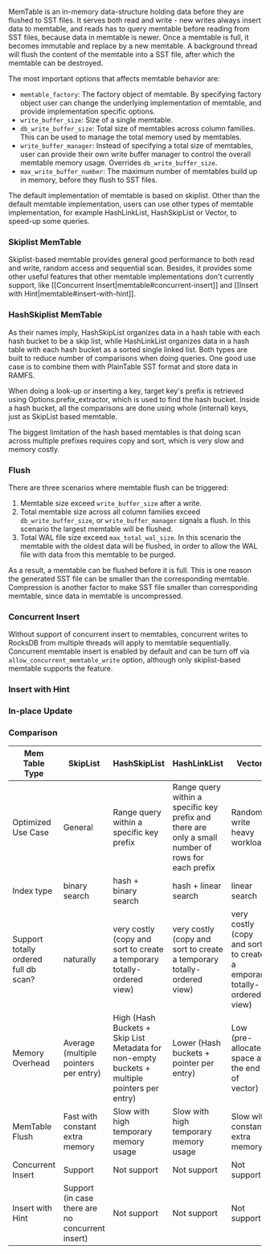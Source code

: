 MemTable is an in-memory data-structure holding data before they are flushed to SST files. It serves both read and write - new writes always insert data to memtable, and reads has to query memtable before reading from SST files, because data in memtable is newer. Once a memtable is full, it becomes immutable and replace by a new memtable. A background thread will flush the content of the memtable into a SST file, after which the memtable can be destroyed.

The most important options that affects memtable behavior are:

* `memtable_factory`: The factory object of memtable. By specifying factory object user can change the underlying implementation of memtable, and provide implementation specific options.
* `write_buffer_size`: Size of a single memtable.
* `db_write_buffer_size`: Total size of memtables across column families. This can be used to manage the total memory used by memtables.
* `write_buffer_manager`: Instead of specifying a total size of memtables, user can provide their own write buffer manager to control the overall memtable memory usage. Overrides `db_write_buffer_size`.
* `max_write_buffer_number`: The maximum number of memtables build up in memory, before they flush to SST files.

The default implementation of memtable is based on skiplist. Other than the default memtable implementation, users can use other types of memtable implementation, for example HashLinkList, HashSkipList or Vector, to speed-up some queries.

### Skiplist MemTable

Skiplist-based memtable provides general good performance to both read and write, random access and sequential scan. Besides, it provides some other useful features that other memtable implementations don't currently support, like [[Concurrent Insert|memtable#concurrent-insert]] and [[Insert with Hint|memtable#insert-with-hint]].

### HashSkiplist MemTable

As their names imply, HashSkipList organizes data in a hash table with each hash bucket to be a skip list, while HashLinkList organizes data in a hash table with each hash bucket as a sorted single linked list. Both types are built to reduce number of comparisons when doing queries. One good use case is to combine them with PlainTable SST format and store data in RAMFS.

When doing a look-up or inserting a key, target key's prefix is retrieved using Options.prefix_extractor, which is used to find the hash bucket. Inside a hash bucket, all the comparisons are done using whole (internal) keys, just as SkipList based memtable.

The biggest limitation of the hash based memtables is that doing scan across multiple prefixes requires copy and sort, which is very slow and memory costly.

### Flush

There are three scenarios where memtable flush can be triggered:

1. Memtable size exceed `write_buffer_size` after a write.
2. Total memtable size across all column families exceed `db_write_buffer_size`, or `write_buffer_manager` signals a flush. In this scenario the largest memtable will be flushed.
3. Total WAL file size exceed `max_total_wal_size`. In this scenario the memtable with the oldest data will be flushed, in order to allow the WAL file with data from this memtable to be purged.

As a result, a memtable can be flushed before it is full. This is one reason the generated SST file can be smaller than the corresponding memtable. Compression is another factor to make SST file smaller than corresponding memtable, since data in memtable is uncompressed.

### Concurrent Insert

Without support of concurrent insert to memtables, concurrent writes to RocksDB from multiple threads will apply to memtable sequentially. Concurrent memtable insert is enabled by default and can be turn off via `allow_concurrent_memtable_write` option, although only skiplist-based memtable supports the feature.

### Insert with Hint

### In-place Update

### Comparison

| Mem Table Type | SkipList | HashSkipList | HashLinkList | Vector |
|----------------|----------|--------------|--------------|--------|
| Optimized Use Case                    | General                               | Range query within a specific key prefix                                                     | Range query within a specific key prefix and there are only a small number of rows for each prefix | Random write heavy workload |
| Index type                            | binary search                         | hash + binary search                                                                         | hash + linear search                                                                               | linear search |
| Support totally ordered full db scan? | naturally                             | very costly (copy and sort to create a temporary totally-ordered view)                       | very costly (copy and sort to create a temporary totally-ordered view)                             | very costly (copy and sort to create a emporary totally-ordered view) |
| Memory Overhead                       | Average (multiple pointers per entry) | High (Hash Buckets + Skip List Metadata for non-empty buckets + multiple pointers per entry) | Lower (Hash buckets + pointer per entry)                                                           | Low (pre-allocated space at the end of vector) |
| MemTable Flush                        | Fast with constant extra memory       | Slow with high temporary memory usage                                                        | Slow with high temporary memory usage                                                              | Slow with constant extra memory |
| Concurrent Insert | Support | Not support | Not support | Not support|
| Insert with Hint | Support (in case there are no concurrent insert) | Not support | Not support | Not support |

